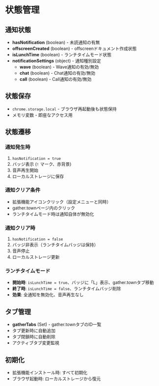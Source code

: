 # 状態管理

## 通知状態
- **hasNotification** (boolean) - 未読通知の有無
- **offscreenCreated** (boolean) - offscreenドキュメント作成状態
- **isLunchTime** (boolean) - ランチタイムモード状態
- **notificationSettings** (object) - 通知種別設定
  - **wave** (boolean) - Wave通知の有効/無効
  - **chat** (boolean) - Chat通知の有効/無効  
  - **call** (boolean) - Call通知の有効/無効

## 状態保存
- `chrome.storage.local` - ブラウザ再起動後も状態保持
- メモリ変数 - 即座なアクセス用

## 状態遷移

### 通知発生時
1. `hasNotification = true`
2. バッジ表示 (`!` マーク、赤背景)
3. 音声再生開始
4. ローカルストレージに保存

### 通知クリア条件
- 拡張機能アイコンクリック（設定メニューと同時）
- gather.townページ内のクリック
- ランチタイムモード時は通知自体が無効化

### 通知クリア時
1. `hasNotification = false`
2. バッジ非表示（ランチタイムバッジは保持）
3. 音声停止
4. ローカルストレージ更新

### ランチタイムモード
- **開始時**: `isLunchTime = true`、バッジに「L」表示、gather.townタブ移動
- **終了時**: `isLunchTime = false`、ランチタイムバッジ削除
- **効果**: 全通知を無効化、音声再生なし

## タブ管理
- **gatherTabs** (Set) - gather.townタブのID一覧
- タブ更新時に自動追加
- タブ閉鎖時に自動削除
- アクティブタブ変更監視

## 初期化
- 拡張機能インストール時: すべて初期化
- ブラウザ起動時: ローカルストレージから復元